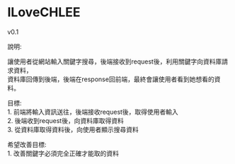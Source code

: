 # ILoveCHLEE

v0.1

說明:  
<p>讓使用者從網站輸入關鍵字搜尋，後端接收到request後，利用關鍵字向資料庫請求資料，<br>資料庫回傳到後端，後端在response回前端，最終會讓使用者看到她想看的資料。<p>
      

目標:  
    1. 前端將輸入資訊送往，後端接收request後，取得使用者輸入  
    2. 後端收到request後，向資料庫取得資料  
    3. 從資料庫取得資料後，向使用者顯示搜尋資料  
  
希望改善目標:  
    1. 改善關鍵字必須完全正確才能取的資料  
